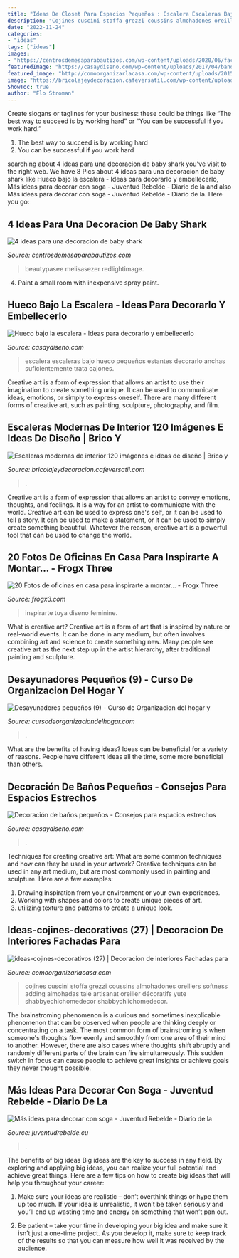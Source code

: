 ```yaml
---
title: "Ideas De Closet Para Espacios Pequeños : Escalera Escaleras Bajo Hueco Pequeños Estantes Decorarlo Anchas Suficientemente Trata Cajones"
description: "Cojines cuscini stoffa grezzi coussins almohadones oreillers softness adding almohadas taie artisanat oreiller décoratifs yute shabbyechichomedecor shabbychiichomedecor"
date: "2022-11-24"
categories:
- "ideas"
tags: ["ideas"]
images:
- "https://centrosdemesaparabautizos.com/wp-content/uploads/2020/06/facil-decoracion-de-baby-shark.jpg"
featuredImage: "https://casaydiseno.com/wp-content/uploads/2017/04/bano-pequeno-banera-ovalada-carr-design-group.jpg"
featured_image: "http://comoorganizarlacasa.com/wp-content/uploads/2015/07/ideas-cojines-decorativos-27.jpg"
image: "https://bricolajeydecoracion.cafeversatil.com/wp-content/uploads/2016/11/000-2.jpg"
ShowToc: true
author: "Flo Stroman"
---
```



Create slogans or taglines for your business: these could be things like “The best way to succeed is by working hard” or “You can be successful if you work hard.”
1. The best way to succeed is by working hard 
2. You can be successful if you work hard 

	

		
searching about 4 ideas para una decoracion de baby shark you've visit to the right web. We have 8 Pics about 4 ideas para una decoracion de baby shark like Hueco bajo la escalera - Ideas para decorarlo y embellecerlo, Más ideas para decorar con soga - Juventud Rebelde - Diario de la and also Más ideas para decorar con soga - Juventud Rebelde - Diario de la. Here you go:
		
    
## 4 Ideas Para Una Decoracion De Baby Shark

<img loading=lazy src="https://centrosdemesaparabautizos.com/wp-content/uploads/2020/06/facil-decoracion-de-baby-shark.jpg" onerror="this.onerror=null;this.src='https://tse1.mm.bing.net/th?id=OIP.lXEi7w5zumG_hk0sw8TLUAAAAA&amp;pid=15.1';" alt="4 ideas para una decoracion de baby shark">

_Source: centrosdemesaparabautizos.com_

>beautypasee melisasezer redlightimage. 

	

4. Paint a small room with inexpensive spray paint.

    
## Hueco Bajo La Escalera - Ideas Para Decorarlo Y Embellecerlo

<img loading=lazy src="https://casaydiseno.com/wp-content/uploads/2017/03/escaleras-armario.jpg" onerror="this.onerror=null;this.src='https://tse4.mm.bing.net/th?id=OIP.8QWARyDK88D-azxiSd9UCAHaLm&amp;pid=15.1';" alt="Hueco bajo la escalera - Ideas para decorarlo y embellecerlo">

_Source: casaydiseno.com_

>escalera escaleras bajo hueco pequeños estantes decorarlo anchas suficientemente trata cajones. 

	

Creative art is a form of expression that allows an artist to use their imagination to create something unique. It can be used to communicate ideas, emotions, or simply to express oneself. There are many different forms of creative art, such as painting, sculpture, photography, and film.

    
## Escaleras Modernas De Interior 120 Imágenes E Ideas De Diseño | Brico Y

<img loading=lazy src="https://bricolajeydecoracion.cafeversatil.com/wp-content/uploads/2016/11/000-2.jpg" onerror="this.onerror=null;this.src='https://tse2.mm.bing.net/th?id=OIP.G4MA7GwR9F0Lfv-fYyXJzQHaLH&amp;pid=15.1';" alt="Escaleras modernas de interior 120 imágenes e ideas de diseño | Brico y">

_Source: bricolajeydecoracion.cafeversatil.com_

>. 

	

Creative art is a form of expression that allows an artist to convey emotions, thoughts, and feelings. It is a way for an artist to communicate with the world. Creative art can be used to express one's self, or it can be used to tell a story. It can be used to make a statement, or it can be used to simply create something beautiful. Whatever the reason, creative art is a powerful tool that can be used to change the world.

    
## 20 Fotos De Oficinas En Casa Para Inspirarte A Montar... - Frogx Three

<img loading=lazy src="https://www.frogx3.com/wp-content/uploads/2014/10/fotos-ideas-oficinas-en-casa-18.jpg" onerror="this.onerror=null;this.src='https://tse1.mm.bing.net/th?id=OIP.rcgZAgEozM5ejJwem2jgCAHaKF&amp;pid=15.1';" alt="20 Fotos de oficinas en casa para inspirarte a montar... - Frogx Three">

_Source: frogx3.com_

>inspirarte tuya diseno feminine. 

	

What is creative art?
Creative art is a form of art that is inspired by nature or real-world events. It can be done in any medium, but often involves combining art and science to create something new. Many people see creative art as the next step up in the artist hierarchy, after traditional painting and sculpture.

    
## Desayunadores Pequeños (9) - Curso De Organizacion Del Hogar Y

<img loading=lazy src="https://cursodeorganizaciondelhogar.com/wp-content/uploads/2016/06/Desayunadores-pequeños-9.jpg" onerror="this.onerror=null;this.src='https://tse2.mm.bing.net/th?id=OIP.vaC2121iLHzuo4XVhzSaywHaJ4&amp;pid=15.1';" alt="Desayunadores pequeños (9) - Curso de Organizacion del hogar y">

_Source: cursodeorganizaciondelhogar.com_

>. 

	

What are the benefits of having ideas?
Ideas can be beneficial for a variety of reasons. People have different ideas all the time, some more beneficial than others.

    
## Decoración De Baños Pequeños - Consejos Para Espacios Estrechos

<img loading=lazy src="https://casaydiseno.com/wp-content/uploads/2017/04/bano-pequeno-banera-ovalada-carr-design-group.jpg" onerror="this.onerror=null;this.src='https://tse4.mm.bing.net/th?id=OIP.LI7acPSaFqbGVBpYUfalfAHaLH&amp;pid=15.1';" alt="Decoración de baños pequeños - Consejos para espacios estrechos">

_Source: casaydiseno.com_

>. 

	

Techniques for creating creative art: What are some common techniques and how can they be used in your artwork?
Creative techniques can be used in any art medium, but are most commonly used in painting and sculpture. Here are a few examples:
1. Drawing inspiration from your environment or your own experiences.
2. Working with shapes and colors to create unique pieces of art.
3. utilizing texture and patterns to create a unique look.

    
## Ideas-cojines-decorativos (27) | Decoracion De Interiores Fachadas Para

<img loading=lazy src="http://comoorganizarlacasa.com/wp-content/uploads/2015/07/ideas-cojines-decorativos-27.jpg" onerror="this.onerror=null;this.src='https://tse1.mm.bing.net/th?id=OIP.aYMJnGQOLJTAuXftYBwJ9QHaJ4&amp;pid=15.1';" alt="ideas-cojines-decorativos (27) | Decoracion de interiores Fachadas para">

_Source: comoorganizarlacasa.com_

>cojines cuscini stoffa grezzi coussins almohadones oreillers softness adding almohadas taie artisanat oreiller décoratifs yute shabbyechichomedecor shabbychiichomedecor. 

	

The brainstroming phenomenon is a curious and sometimes inexplicable phenomenon that can be observed when people are thinking deeply or concentrating on a task. The most common form of brainstroming is when someone's thoughts flow evenly and smoothly from one area of their mind to another. However, there are also cases where thoughts shift abruptly and randomly different parts of the brain can fire simultaneously. This sudden switch in focus can cause people to achieve great insights or achieve goals they never thought possible.

    
## Más Ideas Para Decorar Con Soga - Juventud Rebelde - Diario De La

<img loading=lazy src="https://www.juventudrebelde.cu/images/medias/2015/06/48478-fotografia-g.jpg" onerror="this.onerror=null;this.src='https://tse3.mm.bing.net/th?id=OIP.PWwTVMUBElODLeIEqSNAYQHaLH&amp;pid=15.1';" alt="Más ideas para decorar con soga - Juventud Rebelde - Diario de la">

_Source: juventudrebelde.cu_

>. 

	

The benefits of big ideas
Big ideas are the key to success in any field. By exploring and applying big ideas, you can realize your full potential and achieve great things. Here are a few tips on how to create big ideas that will help you throughout your career:
1. Make sure your ideas are realistic – don’t overthink things or hype them up too much. If your idea is unrealistic, it won’t be taken seriously and you’ll end up wasting time and energy on something that won’t pan out.

2. Be patient – take your time in developing your big idea and make sure it isn’t just a one-time project. As you develop it, make sure to keep track of the results so that you can measure how well it was received by the audience.


